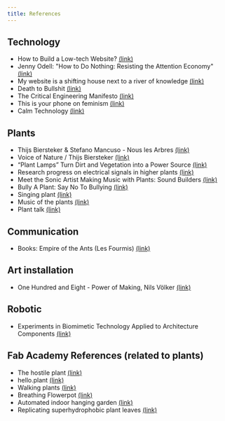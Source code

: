 ```yaml
---
title: References
---
```


## Technology

- How to Build a Low-tech Website? [(link)](https://solar.lowtechmagazine.com/2018/09/how-to-build-a-lowtech-website.html)
- Jenny Odell: "How to Do Nothing: Resisting the Attention Economy" [(link)](https://www.youtube.com/watch?v=izjlP9qtmBU)
- My website is a shifting house next to a river of knowledge [(link)](https://thecreativeindependent.com/people/laurel-schwulst-my-website-is-a-shifting-house-next-to-a-river-of-knowledge-what-could-yours-be/)
- Death to Bullshit [(link)](http://deathtobullshit.com/)
- The Critical Engineering Manifesto [(link)](https://criticalengineering.org/en)
- This is your phone on feminism [(link)](https://conversationalist.org/2019/09/13/feminism-explains-our-toxic-relationships-with-our-smartphones/)
- Calm Technology [(link)](https://calmtech.com/)


## Plants

- Thijs Biersteker & Stefano Mancuso - Nous les Arbres [(link)](https://www.youtube.com/watch?v=ukcOmdeVQcM)
- Voice of Nature / Thijs Biersteker [(link)](https://www.youtube.com/watch?v=AGbmut3hy7w)
- “Plant Lamps” Turn Dirt and Vegetation into a Power Source [(link)](https://www.technologyreview.com/s/543781/plant-lamps-turn-dirt-and-vegetation-into-a-power-source/)
- Research progress on electrical signals in higher plants [(link)](https://www.sciencedirect.com/science/article/pii/S1002007109000161)
- Meet the Sonic Artist Making Music with Plants: Sound Builders [(link)](https://www.youtube.com/watch?v=wYU18eiiFt4)
- Bully A Plant: Say No To Bullying [(link)](https://www.youtube.com/watch?v=Yx6UgfQreYY&feature=youtu.be)
- Singing plant [(link)](https://www.instructables.com/id/Singing-plant-Make-your-plant-sing-with-Arduino-/)
- Music of the plants [(link)](https://upliftconnect.com/music-of-the-plants/)
- Plant talk [(link)](https://www.the-scientist.com/features/plant-talk-38209)

## Communication

- Books: Empire of the Ants (Les Fourmis) [(link)](https://en.wikipedia.org/wiki/Empire_of_the_Ants_(novel))

## Art installation

- One Hundred and Eight - Power of Making, Nils Völker [(link)](https://vimeo.com/27197947)

## Robotic

- Experiments in Biomimetic Technology Applied to Architecture Components [(link)](https://www.youtube.com/watch?v=MhhFja6tghc)

## Fab Academy References (related to plants)

- The hostile plant [(link)](http://fab.cba.mit.edu/classes/863.18/EECS/people/miana/finals.html)
- hello.plant [(link)](http://fab.cba.mit.edu/classes/863.09/people/lifeform/07/index.html)
- Walking plants [(link)](http://fab.cba.mit.edu/classes/863.10/people/hiro.tanaka/pages/page_01.html)
- Breathing Flowerpot [(link)](http://fab.cba.mit.edu/classes/863.19/Harvard/people/hsingh/project.html)
- Automated indoor hanging garden [(link)](http://fab.academany.org/2019/labs/berytech/students/nagi-abdelnour/final%20project%20dev.html)
- Replicating superhydrophobic plant leaves [(link)](http://archive.fabacademy.org/archives/2017/woma/students/238/assignment12.html)


